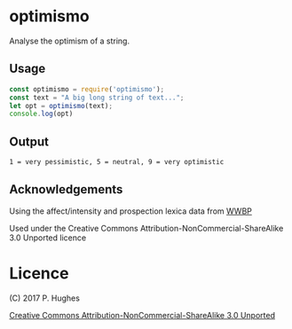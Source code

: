 # optimismo

Analyse the optimism of a string.

## Usage
```Javascript
const optimismo = require('optimismo');
const text = "A big long string of text...";
let opt = optimismo(text);
console.log(opt)
```

## Output
```Markdown
1 = very pessimistic, 5 = neutral, 9 = very optimistic
```

## Acknowledgements

Using the affect/intensity and prospection lexica data from [WWBP](http://www.wwbp.org/lexica.html)

Used under the Creative Commons Attribution-NonCommercial-ShareAlike 3.0 Unported licence

# Licence
(C) 2017 P. Hughes

[Creative Commons Attribution-NonCommercial-ShareAlike 3.0 Unported](http://creativecommons.org/licenses/by-nc-sa/3.0/)
